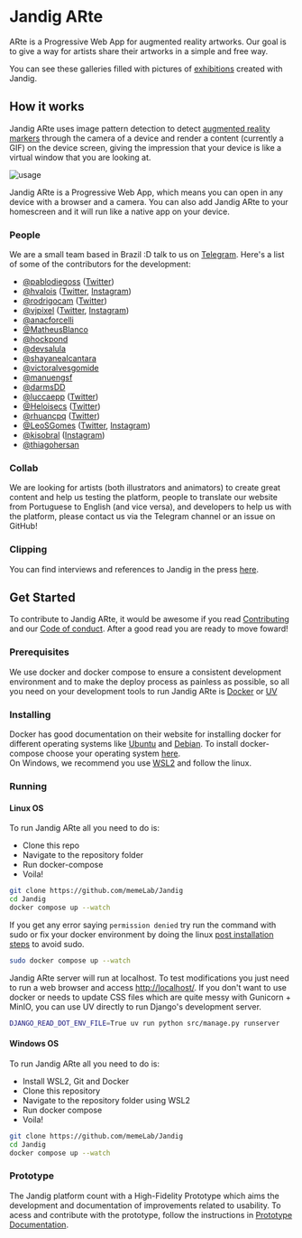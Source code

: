 # Jandig ARte

ARte is a Progressive Web App for augmented reality artworks. Our goal is to give a way for artists share their artworks in a simple and free way.

You can see these galleries filled with pictures of [exhibitions](http://memelab.com.br/jandig/exposicoes/) created with Jandig. 

## How it works

Jandig ARte uses image pattern detection to detect [augmented reality markers](https://www.kudan.eu/kudan-news/augmented-reality-fundamentals-markers/) through the camera of a device and render a content (currently a GIF) on the device screen, giving the impression that your device is like a virtual window that you are looking at.

![usage](https://user-images.githubusercontent.com/12930004/46251341-770de200-c426-11e8-9671-d870d1b9bd5d.jpg)

Jandig ARte is a Progressive Web App, which means you can open in any device with a browser and a camera. You can also add Jandig ARte to your homescreen and it will run like a native app on your device.

### People

We are a small team based in Brazil :D talk to us on [Telegram](https://t.me/joinchat/HES_ShA6TMPP-aiHxH7thQ). Here's a list of some of the contributors for the development:

* [@pablodiegoss](https://github.com/pablodiegoss) ([Twitter](https://twitter.com/pablodiegosds))
* [@hvalois](https://github.com/hvalois) ([Twitter](https://twitter.com/hebertvalois), [Instagram](https://www.instagram.com/hebertvalois/))
* [@rodrigocam](https://github.com/rodrigocam) ([Twitter](https://twitter.com/sayadiguin))
* [@vjpixel](https://github.com/vjpixel) ([Twitter](https://twitter.com/vjpixel), [Instagram](https://instagram.com/vjpixel))
* [@anacforcelli](https://github.com/anacforcelli)
* [@MatheusBlanco](https://github.com/MatheusBlanco)
* [@hockpond](https://github.com/hockpond)
* [@devsalula](https://github.com/devsalula)
* [@shayanealcantara](https://github.com/shayanealcantara)
* [@victoralvesgomide](https://github.com/victoralvesgomide)
* [@manuengsf](https://github.com/manuengsf)
* [@darmsDD](https://github.com/darmsDD)
* [@luccaepp](https://github.com/luccaepp) ([Twitter](https://twitter.com/luccaepp))
* [@Heloisecs](https://github.com/Heloisecs) ([Twitter](https://twitter.com/heloisecullen))
* [@rhuancpq](https://github.com/Rhuancpq) ([Twitter](https://twitter.com/rhuancpq))
* [@LeoSGomes](https://github.com/LeoSilvaGomes) ([Twitter](https://twitter.com/LeoSGomes), [Instagram](https://www.instagram.com/leonardodasilvagomes/))
* [@kisobral](https://github.com/KiSobral) ([Instagram](https://www.instagram.com/hugsob/))
* [@thiagohersan](https://github.com/thiagohersan)

### Collab

We are looking for artists (both illustrators and animators) to create great content and help us testing the platform, people to translate our website from Portuguese to English (and vice versa), and developers to help us with the platform, please contact us via the Telegram channel or an issue on GitHub!

### Clipping

You can find interviews and references to Jandig in the press [here](https://jandig.app/memories/clipping/).

## Get Started

To contribute to Jandig ARte, it would be awesome if you read [Contributing](https://github.com/memeLab/ARte/blob/master/.github/CONTRIBUTING.md) and our [Code of conduct](https://github.com/memeLab/ARte/blob/master/.github/CODE_OF_CONDUCT.md). After a good read you are ready to move foward!

### Prerequisites

We use docker and docker compose to ensure a consistent development environment and to make the deploy process as painless as possible, so all you need on your development tools to run Jandig ARte is [Docker](https://www.docker.com/) or [UV](https://docs.astral.sh/uv/)

### Installing

Docker has good documentation on their website for installing docker for different operating systems like [Ubuntu](https://docs.docker.com/install/linux/docker-ce/ubuntu/) and [Debian](https://docs.docker.com/install/linux/docker-ce/debian/). To install docker-compose choose your operating system [here](https://docs.docker.com/compose/install/). <br>
On Windows, we recommend you use [WSL2](https://learn.microsoft.com/en-us/windows/wsl/install) and follow the linux.

### Running

#### Linux OS

To run Jandig ARte all you need to do is:

* Clone this repo
* Navigate to the repository folder
* Run docker-compose
* Voila!

```bash
git clone https://github.com/memeLab/Jandig
cd Jandig
docker compose up --watch
```

If you get any error saying ``permission denied`` try run the command with sudo or fix your docker environment by doing the linux [post installation steps](https://docs.docker.com/engine/install/linux-postinstall/) to avoid sudo.

```bash
sudo docker compose up --watch
```

Jandig ARte server will run at localhost. To test modifications you just need to run a web browser and access [http://localhost/](http://localhost/). If you don't want to use docker or needs to update CSS files which are quite messy with Gunicorn + MinIO, you can use UV directly to run Django's development server.

```bash
DJANGO_READ_DOT_ENV_FILE=True uv run python src/manage.py runserver
```

#### Windows OS

To run Jandig ARte all you need to do is:

* Install WSL2, Git and Docker
* Clone this repository
* Navigate to the repository folder using WSL2
* Run docker compose
* Voila!

```bash
git clone https://github.com/memeLab/Jandig
cd Jandig
docker compose up --watch
```

### Prototype

The Jandig platform count with a High-Fidelity Prototype which aims the development and documentation of improvements related to usability. To acess and contribute with the prototype, follow the instructions in [Prototype Documentation](/docs/prototype.md).
